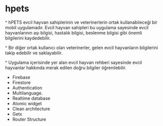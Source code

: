 # hpets

^ hPETS evcil hayvan sahiplerinin ve veterinerlerin ortak kullanabileceği bir mobil uygulamadır. Evcil hayvan sahipleri bu uygulama sayesinde evcil hayvanlarının aşı bilgisi, hastalık bilgisi, beslenme bilgisi gibi önemli bilgilerini kaydedebilir.

^ Bir diğer ortak kullanıcı olan veterinerler, gelen evcil hayvanların bilgilerini takip edebilir ve saklayabilir.

^ Uygulama içerisinde yer alan evcil hayvan rehberi sayesinde evcil hayvanlar hakkında merak edilen doğru bilgiler öğrenilebilir.



* Firebase
* Firestore
* Authentication
* Multilanguage.
* Realtime database 
* Atomic widget 
* Clean architecture 
* Getx 
* Router Structure
